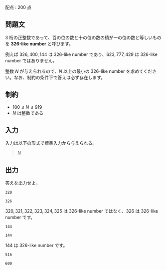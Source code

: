 配点 : $200$ 点

## 問題文

$3$ 桁の正整数であって、百の位の数と十の位の数の積が一の位の数と等しいものを **326-like number** と呼びます。

例えば $326,400,144$ は 326-like number であり、$623,777,429$ は 326-like number ではありません。

整数 $N$ が与えられるので、$N$ 以上の最小の 326-like number を求めてください。なお、制約の条件下で答えは必ず存在します。

## 制約

- $100 \leq N \leq 919$
- $N$ は整数である

## 入力

入力は以下の形式で標準入力から与えられる。

> $N$

## 出力

答えを出力せよ。  

```input1
320
```

```output1
326
```

$320,321,322,323,324,325$ は 326-like number ではなく、$326$ は 326-like number です。

```input2
144
```

```output2
144
```

$144$ は 326-like number です。

```input3
516
```

```output3
600
```